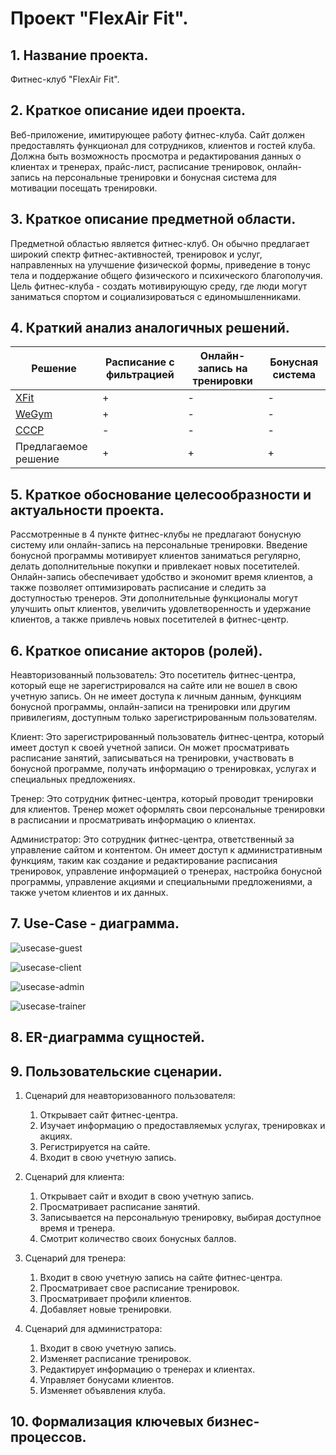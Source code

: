 # Проект "FlexAir Fit".

## 1. Название проекта.

Фитнес-клуб "FlexAir Fit".

## 2. Краткое описание идеи проекта.

Веб-приложение, имитирующее работу фитнес-клуба. Сайт должен предоставлять функционал для сотрудников, клиентов и гостей клуба. Должна быть возможность просмотра и редактирования данных о клиентах и тренерах, прайс-лист, расписание тренировок, онлайн-запись на персональные тренировки и бонусная система для мотивации посещать тренировки.

## 3. Краткое описание предметной области.

Предметной областью является фитнес-клуб. Он обычно предлагает широкий спектр фитнес-активностей, тренировок и услуг, направленных на улучшение физической формы, приведение в тонус тела и поддержание общего физического и психического благополучия. Цель фитнес-клуба - создать мотивирующую среду, где люди могут заниматься спортом и социализироваться с единомышленниками.

## 4. Краткий анализ аналогичных решений.

| Решение | Расписание с фильтрацией | Онлайн-запись на тренировки | Бонусная система | 
|-|-|-|-|
|[XFit](https://www.xfit.ru/) | + | - | - |
|[WeGym](https://wegym.ru/) | + | - | - |
|[CCCP](https://fitness-cccp.ru/) | - | - | - |
| Предлагаемое решение | + | + | + |

## 5. Краткое обоснование целесообразности и актуальности проекта.

Рассмотренные в 4 пункте фитнес-клубы не предлагают бонусную систему или онлайн-запись на персональные тренировки. Введение бонусной программы мотивирует клиентов заниматься регулярно, делать дополнительные покупки и привлекает новых посетителей. Онлайн-запись обеспечивает удобство и экономит время клиентов, а также позволяет оптимизировать расписание и следить за доступностью тренеров. Эти дополнительные функционалы могут улучшить опыт клиентов, увеличить удовлетворенность и удержание клиентов, а также привлечь новых посетителей в фитнес-центр.

## 6. Краткое описание акторов (ролей).

Неавторизованный пользователь: Это посетитель фитнес-центра, который еще не зарегистрировался на сайте или не вошел в свою учетную запись. Он не имеет доступа к личным данным, функциям бонусной программы, онлайн-записи на тренировки или другим привилегиям, доступным только зарегистрированным пользователям.

Клиент: Это зарегистрированный пользователь фитнес-центра, который имеет доступ к своей учетной записи. Он может просматривать расписание занятий, записываться на тренировки, участвовать в бонусной программе, получать информацию о тренировках, услугах и специальных предложениях.

Тренер: Это сотрудник фитнес-центра, который проводит тренировки для клиентов. Тренер может оформлять свои персональные тренировки в расписании и просматривать информацию о клиентах.

Администратор: Это сотрудник фитнес-центра, ответственный за управление сайтом и контентом. Он имеет доступ к административным функциям, таким как создание и редактирование расписания тренировок, управление информацией о тренерах, настройка бонусной программы, управление акциями и специальными предложениями, а также учетом клиентов и их данных.

## 7. Use-Case - диаграмма. 

![usecase-guest](https://github.com/Ananasiika/bmstu-ppo/assets/93927009/c69afbd5-31b1-4e1e-9c5c-af77bcdbfa79)

![usecase-client](https://github.com/Ananasiika/bmstu-ppo/assets/93927009/f1fc0141-4b83-4086-8cea-ff64d1f863f2)

![usecase-admin](https://github.com/Ananasiika/bmstu-ppo/assets/93927009/48c32948-00d0-478b-9e48-939032426380)

![usecase-trainer](https://github.com/Ananasiika/bmstu-ppo/assets/93927009/eda1ef77-1fe1-46ab-ba3f-080eee328907)

## 8. ER-диаграмма сущностей.



## 9. Пользовательские сценарии.
    
1. Сценарий для неавторизованного пользователя:
   1. Открывает сайт фитнес-центра.
   2. Изучает информацию о предоставляемых услугах, тренировках и акциях.
   3. Регистрируется на сайте.
   4. Входит в свою учетную запись.

2. Сценарий для клиента:
   1. Открывает сайт и входит в свою учетную запись.
   2. Просматривает расписание занятий.
   3. Записывается на персональную тренировку, выбирая доступное время и тренера.
   4. Смотрит количество своих бонусных баллов.

3. Сценарий для тренера:
   1. Входит в свою учетную запись на сайте фитнес-центра.
   2. Просматривает свое расписание тренировок.
   3. Просматривает профили клиентов.
   4. Добавляет новые тренировки.

4. Сценарий для администратора:
   1. Входит в свою учетную запись.
   2. Изменяет расписание тренировок.
   3. Редактирует информацию о тренерах и клиентах.
   4. Управляет бонусами клиентов.
   5. Изменяет объявления клуба.


## 10. Формализация ключевых бизнес-процессов.

